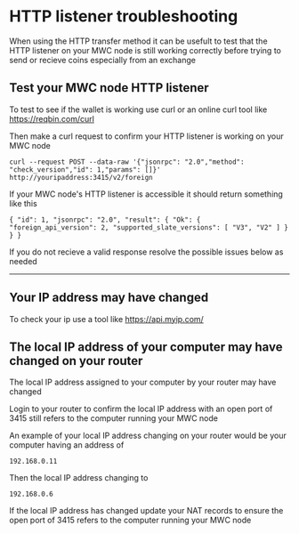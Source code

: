 # HTTP listener troubleshooting
When using the HTTP transfer method it can be usefult to test that the HTTP listener on your MWC node is still working correctly before trying to send or recieve coins especially from an exchange

## Test your MWC node HTTP listener

To test to see if the wallet is working use curl or an online curl tool like
https://reqbin.com/curl

Then make a curl request to confirm your HTTP listener is working on your MWC node

    curl --request POST --data-raw '{"jsonrpc": "2.0","method": "check_version","id": 1,"params": []}' http://youripaddress:3415/v2/foreign

If your MWC node's HTTP listener is accessible it should return something like this

    { "id": 1, "jsonrpc": "2.0", "result": { "Ok": { "foreign_api_version": 2, "supported_slate_versions": [ "V3", "V2" ] } } }

If you do not recieve a valid response resolve the possible issues below as needed
____
## Your IP address may have changed

To check your ip use a tool like https://api.myip.com/

## The local IP address of your computer may have changed on  your router
The local IP address assigned to your computer by your router may have changed

Login to your router to confirm the local IP address with an open port of 3415 still refers to the computer running your MWC node

An example of your local IP address changing on your router would be your computer having an address of

    192.168.0.11
Then the local IP address changing to

    192.168.0.6    

If the local IP address has changed update your NAT records to ensure the open port of 3415 refers to the computer running your MWC node